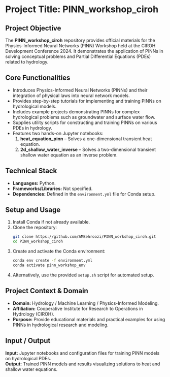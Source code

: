 # Project Title: **PINN_workshop_ciroh**

## Project Objective  
The **PINN_workshop_ciroh** repository provides official materials for the Physics-Informed Neural Networks (PINN) Workshop held at the CIROH Development Conference 2024. It demonstrates the application of PINNs in solving conceptual problems and Partial Differential Equations (PDEs) related to hydrology.

## Core Functionalities  
- Introduces Physics-Informed Neural Networks (PINNs) and their integration of physical laws into neural network models.  
- Provides step-by-step tutorials for implementing and training PINNs on hydrological models.  
- Includes example projects demonstrating PINNs for complex hydrological problems such as groundwater and surface water flow.  
- Supplies utility scripts for constructing and training PINNs on various PDEs in hydrology.  
- Features two hands-on Jupyter notebooks:  
  1. **heat_equation_pinn** – Solves a one-dimensional transient heat equation.  
  2. **2d_shallow_water_inverse** – Solves a two-dimensional transient shallow water equation as an inverse problem.  

## Technical Stack  
- **Languages:** Python.  
- **Frameworks/Libraries:** Not specified.  
- **Dependencies:** Defined in the `environment.yml` file for Conda setup.  

## Setup and Usage  
1. Install Conda if not already available.  
2. Clone the repository:  
   ```bash
   git clone https://github.com/AMBehroozi/PINN_workshop_ciroh.git
   cd PINN_workshop_ciroh
   ```  
3. Create and activate the Conda environment:  
   ```bash
   conda env create -f environment.yml
   conda activate pinn_workshop_env
   ```  
4. Alternatively, use the provided `setup.sh` script for automated setup.  

## Project Context & Domain  
- **Domain:** Hydrology / Machine Learning / Physics-Informed Modeling.  
- **Affiliation:** Cooperative Institute for Research to Operations in Hydrology (CIROH).  
- **Purpose:** Provide educational materials and practical examples for using PINNs in hydrological research and modeling.  

## Input / Output  
**Input:** Jupyter notebooks and configuration files for training PINN models on hydrological PDEs.  
**Output:** Trained PINN models and results visualizing solutions to heat and shallow water equations.  
